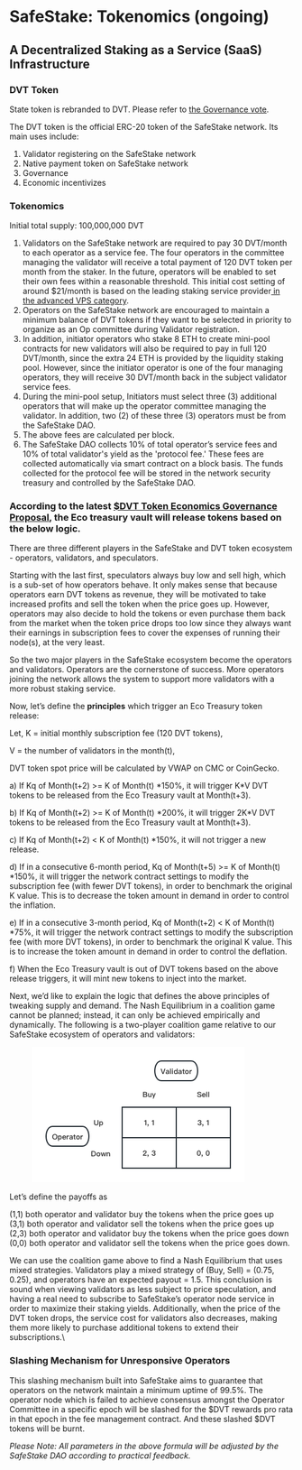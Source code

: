# SafeStake: Tokenomics (ongoing)

## A Decentralized Staking as a Service (SaaS) Infrastructure

### DVT Token  <a href="#main-use-cases-of-state-token" id="main-use-cases-of-state-token"></a>

State token is rebranded to DVT. Please refer to [the Governance vote](https://vote.parastate.io/#/proposal/0xe92565a32a08c7c3aafdf6c7ca6f9589a2ddc443eb46a914de63991e76359f75).

The DVT token is the official ERC-20 token of the SafeStake network. Its main uses include:

1. Validator registering on the SafeStake network
2. Native payment token on SafeStake network
3. Governance
4. Economic incentivizes

### Tokenomics <a href="#tokenomics" id="tokenomics"></a>

Initial total supply: 100,000,000 DVT

1. Validators on the SafeStake network are required to pay 30 DVT/month to each operator as a service fee. The four operators in the committee managing the validator will receive a total payment of 120 DVT token per month from the staker. In  the future, operators will be enabled to set their own fees within a reasonable threshold. This initial cost setting of around $21/month is based on the leading staking service provider[ in the advanced VPS category](https://www.allnodes.com/pricing).&#x20;
2. Operators on the SafeStake network are encouraged to maintain a minimum balance of DVT tokens if they want to be selected in priority to organize as an Op committee during Validator registration.&#x20;
3. In addition, initiator operators who stake 8 ETH to create mini-pool contracts for new validators will also be required to pay in full 120 DVT/month, since the extra 24 ETH is provided by the liquidity staking pool. However, since the initiator operator is one of the four managing operators, they will receive 30 DVT/month back in the subject validator service fees.
4. During the mini-pool setup, Initiators must select three (3) additional operators that will make up the operator committee managing the validator. In addition, two (2) of these three (3) operators must be from the SafeStake DAO.
5. The above fees are calculated per block.
6. The SafeStake DAO collects 10% of total operator’s service fees and 10% of total validator's yield as the 'protocol fee.' These fees are collected automatically via smart contract on a block basis. The funds collected for the protocol fee will be stored in the network security treasury and controlled by the SafeStake DAO.&#x20;

### According to the latest [$DVT Token Economics Governance Proposal](https://vote.parastate.io/#/proposal/0x68e5f259359a50829999665ab70259116c01a0cbe8cb6d85e65e9b283bef0799), the Eco treasury vault will release tokens based on the below logic.&#x20;

There are three different players in the SafeStake and DVT token ecosystem - operators, validators, and speculators.&#x20;

Starting with the last first, speculators always buy low and sell high, which is a sub-set of how operators behave. It only makes sense that because operators earn DVT tokens as revenue, they will be motivated to take increased profits and sell the token when the price goes up. However, operators may also decide to hold the tokens or even purchase them back from the market when the token price drops too low since they always want their earnings in subscription fees to cover the expenses of running their node(s), at the very least.&#x20;

So the two major players in the SafeStake ecosystem become the operators and validators. Operators are the cornerstone of success. More operators joining the network allows the system to support more validators with a more robust staking service.&#x20;

Now, let’s define the **principles** which trigger an Eco Treasury token release:

&#x20;      Let, K = initial monthly subscription fee (120 DVT tokens),

&#x20;              V = the number of validators in the month(t),

&#x20;              DVT token spot price will be calculated by VWAP on CMC or CoinGecko.

a)  If Kq of Month(t+2) >= K of Month(t) \*150%, it will trigger K\*V DVT tokens to be released from the Eco Treasury vault at Month(t+3).

b) If Kq of Month(t+2) >= K of Month(t) \*200%, it will trigger 2K\*V DVT tokens to be released from the Eco Treasury vault at Month(t+3).

c)  If Kq of Month(t+2) < K of Month(t) \*150%, it will not trigger a new release.

d) If in a consecutive 6-month period, Kq of Month(t+5) >= K of Month(t) \*150%, it will trigger the network contract settings to modify the subscription fee (with fewer DVT tokens), in order to benchmark the original K value. This is to decrease the token amount in demand in order to control the inflation.&#x20;

e)  If in a consecutive 3-month period, Kq of Month(t+2) < K of Month(t) \*75%, it will trigger the network contract settings to modify the subscription fee (with more DVT tokens), in order to benchmark the original K value. This is to increase the token amount in demand in order to control the deflation.&#x20;

f)   When the Eco Treasury vault is out of DVT tokens based on the above release triggers, it will mint new tokens to inject into the market.&#x20;

Next, we’d like to explain the logic that defines the above principles of tweaking supply and demand. The Nash Equilibrium in a coalition game cannot be planned; instead, it can only be achieved empirically and dynamically. The following is a two-player coalition game relative to our SafeStake ecosystem of operators and validators:

<figure><img src=".gitbook/assets/coalition game.png" alt=""><figcaption></figcaption></figure>

Let’s define the payoffs as&#x20;

(1,1) both operator and validator buy the tokens when the price goes up\
(3,1) both operator and validator sell the tokens when the price goes up\
(2,3) both operator and validator buy the tokens when the price goes down\
(0,0) both operator and validator sell the tokens when the price goes down.&#x20;

We can use the coalition game above to find a Nash Equilibrium that uses mixed strategies. Validators play a  mixed strategy of (Buy, Sell) = (0.75, 0.25), and operators have an expected payout = 1.5. This conclusion is sound when viewing validators as less subject to price speculation, and having a real need to subscribe to SafeStake’s operator node service in order to maximize their staking yields. Additionally, when the price of the DVT token drops, the service cost for validators also decreases, making them more likely to purchase additional tokens to extend their subscriptions.\


### Slashing Mechanism for Unresponsive Operators

This slashing mechanism built into SafeStake aims to guarantee that operators on the network maintain a minimum uptime of 99.5%. The operator node which is failed to achieve consensus amongst the Operator Committee in a specific epoch will be slashed for the $DVT rewards pro rata in that epoch in the fee management contract. And these slashed $DVT tokens will be burnt.&#x20;







_Please Note: All parameters in the above formula will be adjusted by the SafeStake DAO according to practical feedback._



### &#x20;<a href="#sow-stage-2" id="sow-stage-2"></a>
